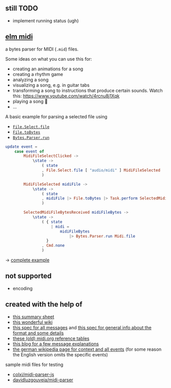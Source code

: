 ## still TODO

  - implement running status (ugh)

## [elm midi](https://dark.elm.dmy.fr/packages/lue-bird/elm-midi/latest/)

a bytes parser for MIDI (`.mid`) files.

Some ideas on what you can use this for:
  - creating an animations for a song
  - creating a rhythm game
  - analyzing a song
  - visualizing a song, e.g. in guitar tabs
  - transforming a song to instructions that produce certain sounds. Watch this: https://www.youtube.com/watch/4rcnu8j1Xqk
  - playing a song 🧠
  - ...

A basic example for parsing a selected file using
  - [`File.Select.file`](https://dark.elm.dmy.fr/packages/elm/file/latest/File-Select#file)
  - [`File.toBytes`](https://dark.elm.dmy.fr/packages/elm/file/latest/File#toBytes)
  - [`Bytes.Parser.run`](https://dark.elm.dmy.fr/packages/zwilias/elm-bytes-parser/latest/Bytes-Parser#run)

```elm
update event =
    case event of
        MidiFileSelectClicked ->
            \state ->
                ( state
                , File.Select.file [ "audio/midi" ] MidiFileSelected
                )

        MidiFileSelected midiFile ->
            \state ->
                ( state
                , midiFile |> File.toBytes |> Task.perform SelectedMidiFileBytesReceived
                )

        SelectedMidiFileBytesReceived midiFileBytes ->
            \state ->
                ( { state
                    | midi =
                        midiFileBytes
                            |> Bytes.Parser.run Midi.file
                  }
                , Cmd.none
                )
```
→ [complete example](https://github.com/lue-bird/elm-midi/tree/master/example)

## not supported

- encoding

## created with the help of

  - [this summary sheet](https://www.music.mcgill.ca/~ich/classes/mumt306/StandardMIDIfileformat.html)
  - [this wonderful wiki](https://www.recordingblogs.com/wiki/musical-instrument-digital-interface-midi)
  - [this spec for all messages](http://midi.teragonaudio.com/tech/midispec.htm) and [this spec for general info about the format and some details](http://midi.teragonaudio.com/tech/midifile.htm)
  - [these (old) midi.org reference tables](https://www.midi.org/specifications-old/category/reference-tables)
  - [this blog for a few message explanations](https://web.archive.org/web/20090117232701/http://eamusic.dartmouth.edu/~wowem/hardware/midi.html)
  - [the german wikipedia page for context and all events](https://de.wikipedia.org/wiki/MIDI) (for some reason the English version omits the specific events)

sample midi files for testing
  - [colxi/midi-parser-js](https://github.com/colxi/midi-parser-js)
  - [davidluzgouveia/midi-parser](https://github.com/davidluzgouveia/midi-parser)

